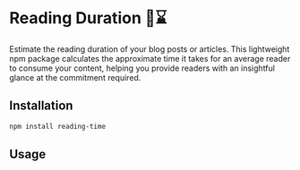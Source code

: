 # Reading Duration 📖⌛

Estimate the reading duration of your blog posts or articles. This lightweight npm package calculates the 
approximate time it takes for an average reader to consume your content, helping you provide readers with an 
insightful glance at the commitment required.

## Installation
```sh
npm install reading-time
```

## Usage
